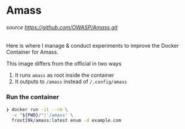 # Amass
###### source https://github.com/OWASP/Amass.git

Here is where I manage & conduct experiments to improve the Docker Container for Amass.

This image differs from the official in two ways
1. It runs `amass` as root inside the container
2. It outputs to `/amass` instead of `/.config/amass`

### Run the container
```bash
❯ docker run -it --rm \
  -v "${PWD}/":'/amass' \
  frost19k/amass:latest enum -d example.com
```